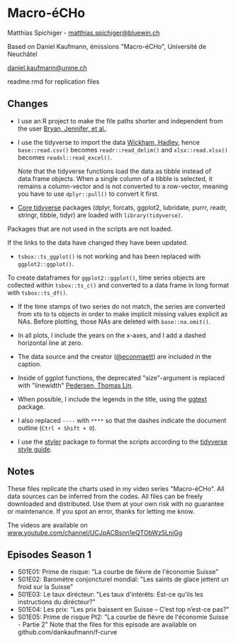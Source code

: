 # Macro-éCHo

Matthias Spichiger - matthias.spichiger@bluewin.ch

Based on Daniel Kaufmann, émissions "Macro-éCHo", Université de Neuchâtel

daniel.kaufmann@unine.ch

readme.rmd for replication files


## Changes

- I use an R project to make the file paths shorter and independent from the user [Bryan, Jennifer, et al.](https://rstats.wtf/projects).

- I use the tidyverse to import the data [Wickham, Hadley](https://r4ds.hadley.nz/data-import), hence `base::read.csv()` becomes `readr::read_delim()` and `xlsx::read.xlsx()` becomes `readxl::read_excel()`.

  Note that the tidyverse functions load the data as tibble instead of data.frame objects. 
  When a single column of a tibble is selected, it remains a column-vector and is not converted to a row-vector, meaning you have to use `dplyr::pull()` to convert it first.

- [Core tidyverse](https://www.tidyverse.org/packages/) packages (dplyr, forcats, ggplot2, lubridate, purrr, readr, stringr, tibble, tidyr) are loaded with `library(tidyverse)`.

Packages that are not used in the scripts are not loaded.

If the links to the data have changed they have been updated.

- `tsbox::ts_ggplot()` is not working and has been replaced with `ggplot2::ggplot()`.

To create dataframes for `ggplot2::ggplot()`, time series objects are collected within `tsbox::ts_c()` and converted to a data frame in long format with `tsbox::ts_df()`.

- If the time stamps of two series do not match, the series are converted from xts to ts objects in order to make implicit missing values explicit as NAs.
  Before plotting, those NAs are deleted with `base::na.omit()`.

- In all plots, I include the years on the x-axes, and I add a dashed horizontal line at zero. 

- The data source and the creator ([@econmaett](https://twitter.com/econmaett)) are included in the caption.

- Inside of ggplot functions, the deprecated "size"-argument is replaced with "linewidth" [Pedersen, Thomas Lin](https://www.tidyverse.org/blog/2022/08/ggplot2-3-4-0-size-to-linewidth/).

- When possible, I include the legends in the title, using the [ggtext](https://wilkelab.org/ggtext/) package.

- I also replaced `----` with `****` so that the dashes indicate the document outline (`Ctrl + Shift + O`).

- I use the [styler](https://styler.r-lib.org/) package to format the scripts according to the [tidyverse style guide](https://style.tidyverse.org/).


## Notes

These files replicate the charts used in my video series "Macro-éCHo". All data sources can be inferred from the codes. All files can be freely downloaded and distributed. Use them at your own risk with no guarantee or maintenance. If you spot an error, thanks for letting me know.

The videos are available on www.youtube.com/channel/UCJpACBsnn1eQTObWz5LniGg

## Episodes Season 1

- S01E01: Prime de risque: "La courbe de fièvre de l'économie Suisse"
- S01E02: Baromètre conjoncturel mondial: "Les saints de glace jettent un froid sur la Suisse"
- S01E03: Le taux dirécteur: "Les taux d'intérêts: Est-ce qu'ils les instructions du dirécteur?"
- S01E04: Les prix: "Les prix baissent en Suisse – C’est top n’est-ce pas?"
- S01E05: Prime de risque Pt2: "La courbe de fièvre de l'économie Suisse - Partie 2"
	Note that the files for this episode are available on github.com/dankaufmann/f-curve
